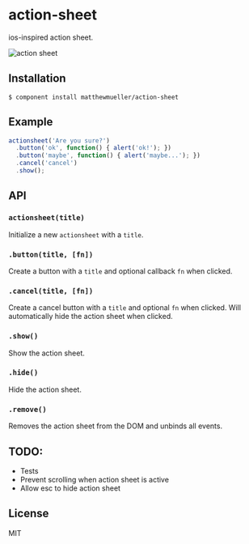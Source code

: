 
# action-sheet

  ios-inspired action sheet.

  ![action sheet](http://f.cl.ly/items/3L1t2B0c232a140R0Q16/Screen%20Shot%202013-03-29%20at%201.39.56%20AM.png)

## Installation

    $ component install matthewmueller/action-sheet

## Example

```js
actionsheet('Are you sure?')
  .button('ok', function() { alert('ok!'); })
  .button('maybe', function() { alert('maybe...'); })
  .cancel('cancel')
  .show();
```

## API

### `actionsheet(title)`

Initialize a new `actionsheet` with a `title`.

### `.button(title, [fn])`

Create a button with a `title` and optional callback `fn` when clicked.

### `.cancel(title, [fn])`

Create a cancel button with a `title` and optional `fn` when clicked. Will automatically hide the action sheet when clicked.

### `.show()`

Show the action sheet.

### `.hide()`

Hide the action sheet.

### `.remove()`

Removes the action sheet from the DOM and unbinds all events.

## TODO:

* Tests
* Prevent scrolling when action sheet is active
* Allow esc to hide action sheet

## License

  MIT
